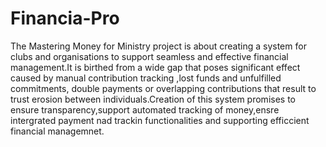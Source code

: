 # Financia-Pro
The Mastering Money for Ministry project is about creating a system for clubs and organisations to support seamless and effective financial management.It is birthed from a wide gap that poses significant effect caused by manual contribution tracking ,lost funds and unfulfilled commitments, double payments or overlapping contributions that result to trust erosion between individuals.Creation of this system promises to ensure transparency,support automated tracking of money,ensre intergrated payment nad trackin functionalities and supporting efficcient financial managemnet. 
